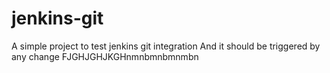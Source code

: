 # jenkins-git
A simple project to test jenkins git integration
And it should be triggered by any change
FJGHJGHJKGHnmnbmnbmnmbn
